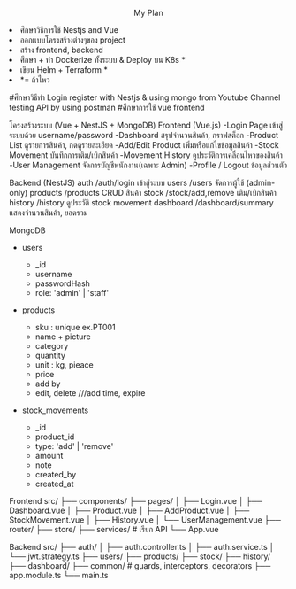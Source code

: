 <p align="center">
 My Plan
</p>
<li>ศึกษาวิธีการใช้ Nestjs and Vue </li>
<li>ออกเเบบโครงสร้างต่างๆของ project </li>
<li>สร้าง frontend, backend</li>
<li>ศึกษา + ทำ Dockerize ทั้งระบบ & Deploy บน K8s * </li>
<li>เขียน Helm + Terraform *</li>
<li>*= ถ้าไหว</li>

#ศึกษาวิธีทำ Login register with Nestjs & using mongo  from Youtube Channel  testing API by using postman
#ศึกษาการใช้ vue frontend

โครงสร้างระบบ (Vue + NestJS + MongoDB)
Frontend (Vue.js)
 -Login Page	    เข้าสู่ระบบด้วย username/password
 -Dashboard	        สรุปจำนวนสินค้า, กราฟสต็อก
 -Product List	    ดูรายการสินค้า, กดดูรายละเอียด
 -Add/Edit Product	เพิ่มหรือแก้ไขข้อมูลสินค้า
 -Stock Movement	บันทึกการเติม/เบิกสินค้า
 -Movement History	ดูประวัติการเคลื่อนไหวของสินค้า
 -User Management 	จัดการบัญชีพนักงาน(เฉพาะ Admin)
 -Profile / Logout	ข้อมูลส่วนตัว

Backend (NestJS)
auth	    /auth/login	        เข้าสู่ระบบ
users	    /users	            จัดการผู้ใช้ (admin-only)
products    /products	        CRUD สินค้า
stock	    /stock/add,remove	เติม/เบิกสินค้า
history	    /history	        ดูประวัติ stock movement
dashboard	/dashboard/summary	แสดงจำนวนสินค้า, ยอดรวม

MongoDB
- users
  - _id
  - username
  - passwordHash
  - role: 'admin' | 'staff'

- products 
  - sku : unique ex.PT001
  - name + picture
  - category 
  - quantity
  - unit : kg, pieace
  - price
  - add by
  + edit, delete
  ///add time, expire

- stock_movements
  - _id
  - product_id
  - type: 'add' | 'remove'
  - amount
  - note
  - created_by
  - created_at


Frontend
src/
├── components/
├── pages/
│   ├── Login.vue
│   ├── Dashboard.vue
│   ├── Product.vue
│   ├── AddProduct.vue
│   ├── StockMovement.vue
│   ├── History.vue
│   └── UserManagement.vue
├── router/
├── store/
├── services/  # เรียก API
└── App.vue

Backend
src/
├── auth/
│   ├── auth.controller.ts
│   ├── auth.service.ts
│   └── jwt.strategy.ts
├── users/
├── products/
├── stock/
├── history/
├── dashboard/
├── common/  # guards, interceptors, decorators
├── app.module.ts
└── main.ts

